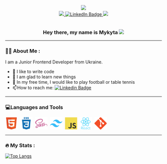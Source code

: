 <div align="center">
  <img src="https://media.giphy.com/media/M9gbBd9nbDrOTu1Mqx/giphy.gif" width="100"/>
</div>

<div align="center">
  <a href="mailto:nkovlev4@gmail.com">
    <img src="https://img.shields.io/badge/Gmail-white?style=for-the-badge&logo=Gmail&logoColor=red"/>
  </a> 
  <a href="https://www.linkedin.com/in/mykyta-kovlev-5aab54270/">
    <img src="https://img.shields.io/badge/LinkedIn-blue?style=for-the-badge&logo=linkedin&logoColor=white" alt="LinkedIn Badge"/>
  </a>
  <a href="https://telegram.me/nick_devweb">
    <img src="https://img.shields.io/badge/Telegram-white?style=for-the-badge&logo=Telegram&logoColor=blue"/>
  </a>
</div>

<div align="center">
  <img src="https://komarev.com/ghpvc/?username=nkovlev&style=flat-square&color=blue" alt=""/>
</div>

<h3 align="center">
  Hey there, my name is Mykyta
  <img src="https://media.giphy.com/media/hvRJCLFzcasrR4ia7z/giphy.gif" width="30px"/>
</h3>

---

### :man_technologist: About Me :
I am a Junior Frontend Developer from Ukraine.

- 💪 I like to write code
- 💼 I am glad to learn new things
- 🏓 In my free time, I would like to play football or table tennis
- :mailbox:How to reach me:  [![Linkedin Badge](https://img.shields.io/badge/-nkovlev-blue?style=flat&logo=Linkedin&logoColor=white)](https://www.linkedin.com/in/mykyta-kovlev-5aab54270/)

---

<h3 align="left">💻Languages and Tools</h3>

<div>
  <img src="https://github.com/devicons/devicon/blob/master/icons/html5/html5-original.svg" title="HTML5" alt="HTML" width="40" height="40"/>&nbsp;
  <img src="https://github.com/devicons/devicon/blob/master/icons/css3/css3-plain-wordmark.svg"  title="CSS3" alt="CSS" width="40" height="40"/>&nbsp;
  <img src="https://github.com/devicons/devicon/blob/master/icons/sass/sass-original.svg" title="sass" alt="sass" width="40" height="40"/>&nbsp;
  <img src="https://github.com/devicons/devicon/blob/master/icons/tailwindcss/tailwindcss-plain.svg" title="Tailwind" alt="Tailwind" width="40" height="40"/>&nbsp;
  <img src="https://github.com/devicons/devicon/blob/master/icons/javascript/javascript-original.svg" title="JavaScript" alt="JavaScript" width="40" height="40"/>&nbsp;
  <img src="https://github.com/devicons/devicon/blob/master/icons/react/react-original-wordmark.svg" title="React" alt="React" width="40" height="40"/>&nbsp;
  <img src="https://github.com/devicons/devicon/blob/master/icons/git/git-original.svg" title="Git" **alt="Git" width="40" height="40"/>
</div>

---
### :fire: My Stats :

[![Top Langs](https://github-readme-stats.vercel.app/api/top-langs/?username=nkovlev&layout=compact)](https://github.com/anuraghazra/github-readme-stats)
